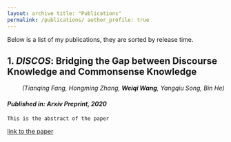 ```yaml
---
layout: archive title: "Publications"
permalink: /publications/ author_profile: true
---
```


Below is a list of my publications, they are sorted by release time.

## 1. ***DISCOS***: Bridging the Gap between Discourse Knowledge and Commonsense Knowledge

<div style="text-align: right"><i>(Tianqing Fang, Hongming Zhang, <b>Weiqi Wang</b>, Yangqiu Song, Bin He)</i></div>

#### *Published in: Arxiv Preprint, 2020*

```angular2html
This is the abstract of the paper
```
[link to the paper](https://mighty-weaver.github.io/)